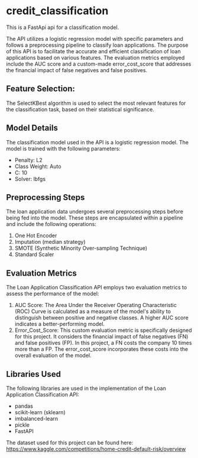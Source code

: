 # credit_classification
This is a FastApi api for a classification model. 

The API utilizes a logistic regression model with specific parameters and follows a preprocessing pipeline to classify loan applications. The purpose of this API is to facilitate the accurate and efficient classification of loan applications based on various features. The evaluation metrics employed include the AUC score and a custom-made error_cost_score that addresses the financial impact of false negatives and false positives.

## Feature Selection:
The SelectKBest algorithm is used to select the most relevant features for the classification task, based on their statistical significance.

## Model Details
The classification model used in the API is a logistic regression model. The model is trained with the following parameters:
- Penalty: L2
- Class Weight: Auto
- C: 10
- Solver: lbfgs

## Preprocessing Steps
The loan application data undergoes several preprocessing steps before being fed into the model. These steps are encapsulated within a pipeline and include the following operations:

1. One Hot Encoder
2. Imputation  (median strategy)
3. SMOTE (Synthetic Minority Over-sampling Technique)
4. Standard Scaler


## Evaluation Metrics
The Loan Application Classification API employs two evaluation metrics to assess the performance of the model:

1. AUC Score: The Area Under the Receiver Operating Characteristic (ROC) Curve is calculated as a measure of the model's ability to distinguish between positive and negative classes. A higher AUC score indicates a better-performing model.
2. Error_Cost_Score: This custom evaluation metric is specifically designed for this project. It considers the financial impact of false negatives (FN) and false positives (FP). In this project, a FN costs the company 10 times more than a FP. The error_cost_score incorporates these costs into the overall evaluation of the model.

## Libraries Used
The following libraries are used in the implementation of the Loan Application Classification API:
- pandas
- scikit-learn (sklearn)
- imbalanced-learn
- pickle
- FastAPI

The dataset used for this project can be found here: https://www.kaggle.com/competitions/home-credit-default-risk/overview

